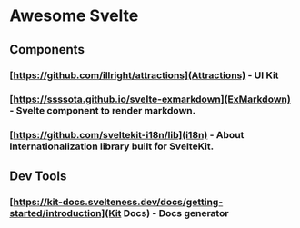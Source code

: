 # Awesome Svelte
## Components
### [https://github.com/illright/attractions](Attractions) - UI Kit
### [https://ssssota.github.io/svelte-exmarkdown](ExMarkdown) - Svelte component to render markdown.
### [https://github.com/sveltekit-i18n/lib](i18n) - About Internationalization library built for SvelteKit.
## Dev Tools
### [https://kit-docs.svelteness.dev/docs/getting-started/introduction](Kit Docs) - Docs generator
